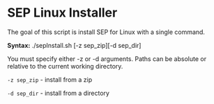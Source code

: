 # SEP Linux Installer

The goal of this script is install SEP for Linux with a single command.

**Syntax:** ./sepInstall.sh [-z sep_zip][-d sep_dir]

You must specify either -z or -d arguments. Paths can be absolute or relative to the current working directory.

`-z sep_zip` - install from a zip

`-d sep_dir` - install from a directory